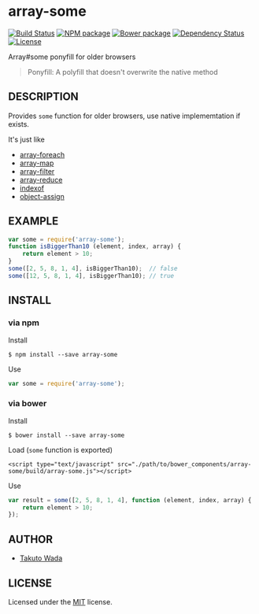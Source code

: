 array-some
================================

[![Build Status][travis-image]][travis-url]
[![NPM package][npm-image]][npm-url]
[![Bower package][bower-image]][bower-url]
[![Dependency Status][depstat-image]][depstat-url]
[![License][license-image]][license-url]


Array#some ponyfill for older browsers

> Ponyfill: A polyfill that doesn't overwrite the native method


DESCRIPTION
---------------------------------------

Provides `some` function for older browsers, use native implememtation if exists.

It's just like

- [array-foreach](https://www.npmjs.org/package/array-foreach)
- [array-map](https://www.npmjs.org/package/array-map)
- [array-filter](https://www.npmjs.org/package/array-filter)
- [array-reduce](https://www.npmjs.org/package/array-reduce)
- [indexof](https://www.npmjs.org/package/indexof)
- [object-assign](https://www.npmjs.com/package/object-assign)


EXAMPLE
---------------------------------------

```javascript
var some = require('array-some');
function isBiggerThan10 (element, index, array) {
    return element > 10;
}
some([2, 5, 8, 1, 4], isBiggerThan10);  // false
some([12, 5, 8, 1, 4], isBiggerThan10); // true
```


INSTALL
---------------------------------------

### via npm

Install

    $ npm install --save array-some

Use

```javascript
var some = require('array-some');
```

### via bower

Install

    $ bower install --save array-some

Load (`some` function is exported)

    <script type="text/javascript" src="./path/to/bower_components/array-some/build/array-some.js"></script>

Use

```javascript
var result = some([2, 5, 8, 1, 4], function (element, index, array) {
    return element > 10;
});
```


AUTHOR
---------------------------------------
* [Takuto Wada](http://github.com/twada)


LICENSE
---------------------------------------
Licensed under the [MIT](https://github.com/twada/array-some/blob/master/MIT-LICENSE) license.


[travis-url]: http://travis-ci.org/twada/array-some
[travis-image]: https://secure.travis-ci.org/twada/array-some.svg?branch=master

[npm-url]: https://npmjs.org/package/array-some
[npm-image]: https://badge.fury.io/js/array-some.svg

[bower-url]: http://badge.fury.io/bo/array-some
[bower-image]: https://badge.fury.io/bo/array-some.svg

[depstat-url]: https://gemnasium.com/twada/array-some
[depstat-image]: https://gemnasium.com/twada/array-some.svg

[license-url]: https://github.com/twada/array-some/blob/master/MIT-LICENSE
[license-image]: http://img.shields.io/badge/license-MIT-brightgreen.svg
